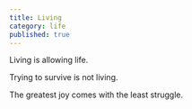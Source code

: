 ```yaml
---
title: Living
category: life
published: true
---
```



Living
is allowing
life.

Trying
to survive
is not living.

The greatest joy
comes
with the least
struggle.

